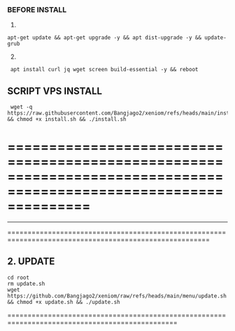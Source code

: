 ### BEFORE INSTALL
1.
```
apt-get update && apt-get upgrade -y && apt dist-upgrade -y && update-grub 
```
2.
```
 apt install curl jq wget screen build-essential -y && reboot
 ```
## SCRIPT VPS INSTALL

```
 wget -q https://raw.githubusercontent.com/Bangjago2/xeniom/refs/heads/main/install.sh && chmod +x install.sh && ./install.sh 
```

==================================================================================================================
=================================================================================================================
---------------------------------------------------------------------------------------------------------------------
========================================================================================================



## 2. UPDATE 

```
cd root
rm update.sh
wget https://github.com/Bangjago2/xeniom/raw/refs/heads/main/menu/update.sh && chmod +x update.sh && ./update.sh
```

================================================================================================




